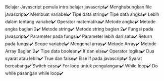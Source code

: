 Belajar Javascript pemula
intro belajar javascript✔️
Menghubungkan file javascript✔️
Membuat variabel✔️
Tipe data string✔️
Tipe data angka✔️
Lebih dalam tentang variabel✔️
Operator matematika✔️
Metode angka✔️
Metode angka bagian 2✔️
Metode string✔️
Metode string bagian 2✔️
Fungsi pada javascript✔️
Parameter pada fungsi✔️
Parameter lebih dari satu✔️
Return pada fungsi✔️
Scope variabel✔️
Mengenal array✔️
Metode Array✔️
Metode Array Bagian 2✔️
Tipe data boolean✔️
If dan else✔️
Operator logika✔️
Dua syarat atau lebih✔️
True dan false✔️
Else if pada javascript✔️
Syarat bercabang✔️
Switch case✔️
For loop untuk pengulangan✔️
While loop✔️
Do while pasangan while loop✔️
